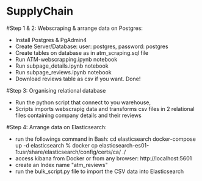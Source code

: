 # SupplyChain
#Step 1 & 2: Webscraping & arrange data on Postgres:
  - Install Postgres & PgAdmin4 
  - Create Server/Database: user: postgres, password: postgres
  - Create tables on database as in atm_scraping.sql file
  - Run ATM-webscrapping.ipynb notebook
  - Run subpage_details.ipynb notebook
  - Run subpage_reviews.ipynb notebook
  - Download reviews table as csv if you want. Done!

#Step 3: Organising relational database
  - Run the python script that connect to you warehouse,
  - Scripts imports webscrapig data and transforms csv files in 2 relational files containing company details and their reviews

#Step 4: Arrange data on Elasticsearch: 
  - run the followings command in Bash:
    cd elasticsearch
    docker-compose up -d
    elasticsearch % docker cp elasticsearch-es01-1:usr/share/elasticsearch/config/certs/ca/ ./
  - access kibana from Docker or from any browser: http://localhost:5601
  - create an Index name "atm_reviews"
  - run the bulk_script.py file to import the CSV data into Elasticsearch